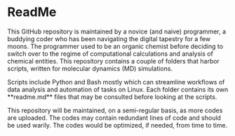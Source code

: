 # ReadMe

This GitHub repository is maintained by a novice (and naive) programmer, a buddying coder who has been navigating the digital tapestry for a few moons. The programmer used to be an organic chemist before deciding to switch over to the regime of computational calculations and analysis of chemical entities. This repository contains a couple of folders that harbor scripts, written for molecular dynamics (MD) simulations.  
<p>
Scripts include Python and Bash mostly which can streamline workflows of data analysis and automation of tasks on Linux. Each folder contains its own **readme.md** files that may be consulted before looking at the scripts. 
<p>
This repository will be maintained, on a semi-regular basis, as more codes are uploaded. The codes may contain redundant lines of code and should be used warily. The codes would be optimized, if needed, from time to time. 


